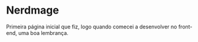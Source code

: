 # Nerdmage
Primeira página inicial que fiz, logo quando comecei a desenvolver no front-end, uma boa lembrança.
